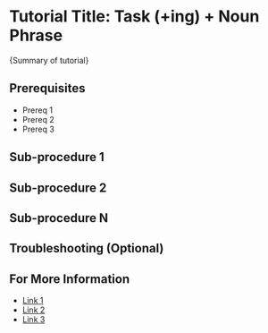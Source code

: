 <!-- Copyright 2019-2020 Cargill Incorporated -->

# Tutorial Title: Task (+ing) + Noun Phrase

<!--
Note: The file name should match the title, with underscores instead of spaces
and no caps, such as ``creating_an_application.md``.)
-->

{Summary of tutorial}

<!--
Start the topic with a high-level description of the tutorial and where it fits
in the Splinter ecosystem.

Briefly summarize the sub-procedures in this tutorial.

Link to important concepts and helpful information.
-->

## Prerequisites

* Prereq 1
* Prereq 2
* Prereq 3

<!--
List the requirements for this task (required software, information you must
provide, what tasks must be done before this one, etc.).
-->

## Sub-procedure 1

<!--
See ../howto/TEMPLATE_howto.md for procedure guidelines.
-->

## Sub-procedure 2

## Sub-procedure N

## Troubleshooting (Optional)

<!--
If necessary...
-->

## For More Information

<!--
Add links to related topics (concepts, how-to topics, reference topics, etc.)
in a bulleted list.

-->

 * [Link 1](URL-or-relative-path)
 * [Link 2](URL-or-relative-path)
 * [Link 3](URL-or-relative-path)

